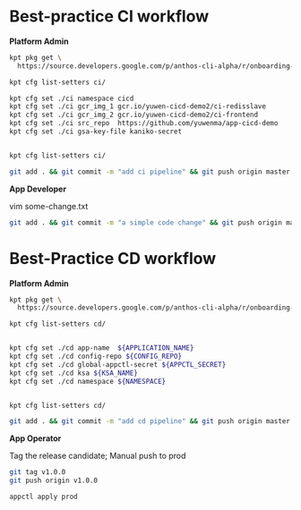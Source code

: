 # Best-practice CI workflow



**Platform Admin**

```bash
kpt pkg get \
  https://source.developers.google.com/p/anthos-cli-alpha/r/onboarding-blueprints.git/blueprint-ci/ci ci
```

```bash
kpt cfg list-setters ci/

kpt cfg set ./ci namespace cicd 
kpt cfg set ./ci gcr_img_1 gcr.io/yuwen-cicd-demo2/ci-redisslave
kpt cfg set ./ci gcr_img_2 gcr.io/yuwen-cicd-demo2/ci-frontend
kpt cfg set ./ci src_repo  https://github.com/yuwenma/app-cicd-demo
kpt cfg set ./ci gsa-key-file kaniko-secret


kpt cfg list-setters ci/
```

```bash
git add . && git commit -m "add ci pipeline" && git push origin master
```


**App Developer**

vim some-change.txt

```bash
git add . && git commit -m "a simple code change" && git push origin master
```








# Best-Practice CD workflow 




**Platform Admin**


``` bash
kpt pkg get \
  https://source.developers.google.com/p/anthos-cli-alpha/r/onboarding-blueprints.git/blueprint-cd/cd .
```

``` bash
kpt cfg list-setters cd/


kpt cfg set ./cd app-name  ${APPLICATION_NAME}
kpt cfg set ./cd config-repo ${CONFIG_REPO}
kpt cfg set ./cd global-appctl-secret ${APPCTL_SECRET}
kpt cfg set ./cd ksa ${KSA_NAME}
kpt cfg set ./cd namespace ${NAMESPACE} 


kpt cfg list-setters cd/
```



```bash
git add . && git commit -m "add cd pipeline" && git push origin master
```


**App Operator**

  Tag the release candidate;
  Manual push to prod

```bash
git tag v1.0.0
git push origin v1.0.0
```

```bash
appctl apply prod
```





